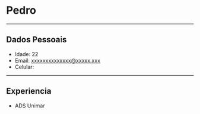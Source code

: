  # Pedro

  ---


  ## Dados Pessoais

  - Idade: 22
  - Email: xxxxxxxxxxxxxx@xxxxx.xxx
  - Celular: 

---

  ## Experiencia

  - ADS Unimar

  

